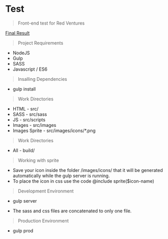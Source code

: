 # Test

> Front-end test for Red Ventures

[Final Result](http://henriquemelanda.com.br/test-rv)

> Project Requirements

* NodeJS
* Gulp
* SASS
* Javascript / ES6

> Insalling Dependencies

* gulp install

> Work Directories

* HTML - src/
* SASS - src/sass
* JS - src/scripts
* Images - src/images
* Images Sprite - src/images/icons/*.png

> Work Directories

* All - build/

> Working with sprite

- Save your icon inside the folder /images/icons/ that it will be generated automatically while the gulp server is running.
- To place the icon in css use the code @include sprite($icon-name)

> Development Environment

* gulp server

- The sass and css files are concatenated to only one file.

> Production Environment

* gulp prod